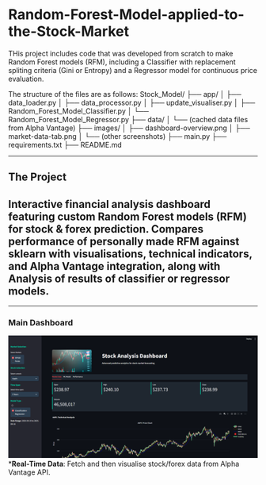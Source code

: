 # Random-Forest-Model-applied-to-the-Stock-Market

THis project includes code that was developed from scratch to make Random Forest models (RFM), including a Classifier with replacement spliting criteria (Gini or Entropy) and a Regressor model for continuous price evaluation. 

The structure of the files are as follows:
Stock_Model/
├── app/
│   ├── data_loader.py
│   ├── data_processor.py
│   ├── update_visualiser.py
│   ├── Random_Forest_Model_Classifier.py
│   └── Random_Forest_Model_Regressor.py
├── data/
│   └── (cached data files from Alpha Vantage)
├── images/
│   ├── dashboard-overview.png
│   ├── market-data-tab.png
│   └── (other screenshots)
├── main.py
├── requirements.txt
├── README.md

---
## The Project
Interactive financial analysis dashboard featuring custom Random Forest models (RFM) for stock &amp; forex prediction. Compares performance of personally made RFM against sklearn with visualisations, technical indicators, and Alpha Vantage integration, along with Analysis of results of classifier or regressor models.
---

---
### Main Dashboard
![Main Dashboard](Stock_model/images/Front_Page.PNG)
*__Real-Time Data__: Fetch and then visualise stock/forex data from Alpha Vantage API.
